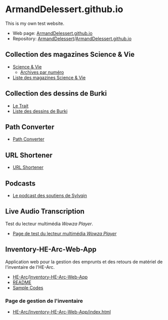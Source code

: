 # ArmandDelessert.github.io

This is my own test website.

* Web page: [ArmandDelessert.github.io](https://armanddelessert.github.io/)
* Repository: [ArmandDelessert](https://github.com/ArmandDelessert)/[ArmandDelessert.github.io](https://github.com/ArmandDelessert/ArmandDelessert.github.io)

## Collection des magazines Science & Vie

* [Science & Vie](https://www.science-et-vie.com/)
  * [Archives par numéro](https://www.science-et-vie.com/archives-par-numero)
* [Liste des magazines Science & Vie](https://armanddelessert.github.io/Science&Vie/Science&Vie.html)

## Collection des dessins de Burki

* [Le Trait](https://letrait.ch/)
* [Liste des dessins de Burki](https://armanddelessert.github.io/DessinsBurki/DessinsBurki.html)

## Path Converter

* [Path Converter](https://armanddelessert.github.io/PathConverter/index.html)

## URL Shortener

* [URL Shortener](https://armanddelessert.github.io/UrlShortener/index.html)

## Podcasts

* [Le podcast des soutiens de Sylvqin](https://github.com/ArmandDelessert/ArmandDelessert.github.io/blob/master/RssFeed/Sylvquin/Podcast.md)

## Live Audio Transcription

Test du lecteur multimédia *Wowza Player*.

* [Page de test du lecteur multimédia *Wowza Player*](https://armanddelessert.github.io/LiveAudioTranscription/index.html)

## Inventory-HE-Arc-Web-App

Application web pour la gestion des emprunts et des retours de matériel de l'inventaire de l'HE-Arc.

* [HE-Arc](https://github.com/HE-Arc)/[Inventory-HE-Arc-Web-App](https://github.com/HE-Arc/Inventory-HE-Arc-Web-App)
* [README](Inventory-HE-Arc-Web-App/README.md)
* [Sample Codes](Inventory-HE-Arc-Web-App/SampleCodes.md)

### Page de gestion de l'inventaire

* [HE-Arc/Inventory-HE-Arc-Web-App/index.html](https://armanddelessert.github.io/Inventory-HE-Arc-Web-App/index.html)
